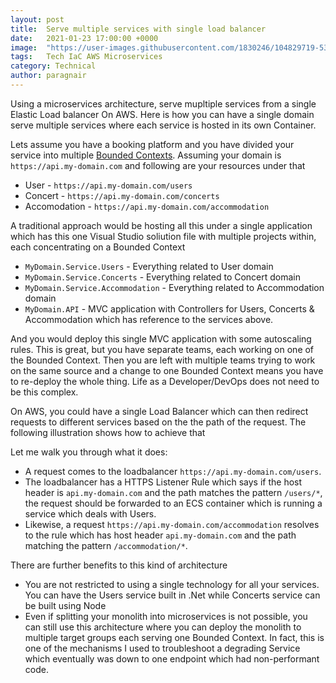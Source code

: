 ```yaml
---
layout: post
title:  Serve multiple services with single load balancer
date:   2021-01-23 17:00:00 +0000
image:  "https://user-images.githubusercontent.com/1830246/104829719-532c6f80-586e-11eb-83ad-368532734a0a.jpeg"
tags:   Tech IaC AWS Microservices
category: Technical
author: paragnair
---
```


Using a microservices architecture, serve mupltiple services from a single Elastic Load balancer On AWS. Here is how you can have a single domain serve multiple services where each service is hosted in its own Container.

Lets assume you have a booking platform and you have divided your service into multiple [Bounded Contexts](https://martinfowler.com/bliki/BoundedContext.html). Assuming your domain is `https://api.my-domain.com` and following are your resources under that
* User - `https://api.my-domain.com/users`
* Concert - `https://api.my-domain.com/concerts`
* Accomodation - `https://api.my-domain.com/accommodation`

A traditional approach would be hosting all this under a single application which has this one Visual Studio soliution file with multiple projects within, each concentrating on a Bounded Context

* `MyDomain.Service.Users` -  Everything related to User domain
* `MyDomain.Service.Concerts` - Everything related to Concert domain
* `MyDomain.Service.Accommodation` - Everything related to Accommodation domain 
* `MyDomain.API` - MVC application with Controllers for Users, Concerts & Accommodation which has reference to the services above.

And you would deploy this single MVC application with some autoscaling rules. This is great, but you have separate teams, each working on one of the Bounded Context. Then you are left with multiple teams trying to work on the same source and a change to one Bounded Context means you have to re-deploy the whole thing. Life as a Developer/DevOps does not need to be this complex.

On AWS, you could have a single Load Balancer which can then redirect requests to different services based on the the path of the request. The following illustration shows how to achieve that

Let me walk you through what it does:
* A request comes to the loadbalancer `https://api.my-domain.com/users`.
* The loadbalancer has a HTTPS Listener Rule which says if the host header is `api.my-domain.com` and the path matches the pattern `/users/*`, the request should be forwarded to an ECS container which is running a service which deals with Users.
* Likewise, a request `https://api.my-domain.com/accommodation` resolves to the rule which has host header `api.my-domain.com` and the path matching the pattern `/accommodation/*`.

There are further benefits to this kind of architecture
* You are not restricted to using a single technology for all your services. You can have the Users service built in .Net while Concerts service can be built using Node
* Even if splitting your monolith into microservices is not possible, you can still use this architecture where you can deploy the monolith to multiple target groups each serving one Bounded Context. In fact, this is one of the mechanisms I used to troubleshoot a degrading Service which eventually was down to one endpoint which had non-performant code.